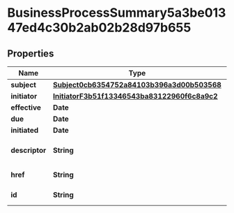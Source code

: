 

# BusinessProcessSummary5a3be01347ed4c30b2ab02b28d97b655


## Properties

Name | Type | Description | Notes
------------ | ------------- | ------------- | -------------
**subject** | [**Subject0cb6354752a84103b396a3d00b503568**](Subject0cb6354752a84103b396a3d00b503568.md) |  |  [optional]
**initiator** | [**InitiatorF3b51f13346543ba83122960f6c8a9c2**](InitiatorF3b51f13346543ba83122960f6c8a9c2.md) |  |  [optional]
**effective** | **Date** |  |  [optional]
**due** | **Date** |  |  [optional]
**initiated** | **Date** |  |  [optional]
**descriptor** | **String** | A preview of the instance |  [optional]
**href** | **String** | A link to the instance |  [optional]
**id** | **String** | Id of the instance |  [optional]



